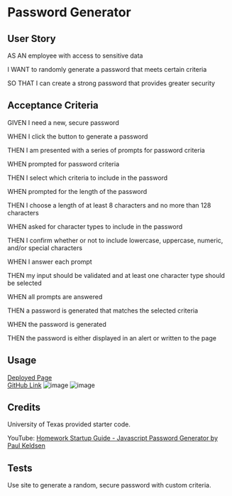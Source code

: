 # Password Generator

 ## User Story

AS AN employee with access to sensitive data

I WANT to randomly generate a password that meets certain criteria

SO THAT I can create a strong password that provides greater security

 ## Acceptance Criteria

GIVEN I need a new, secure password

WHEN I click the button to generate a password

THEN I am presented with a series of prompts for password criteria

WHEN prompted for password criteria

THEN I select which criteria to include in the password

WHEN prompted for the length of the password

THEN I choose a length of at least 8 characters and no more than 128 characters

WHEN asked for character types to include in the password

THEN I confirm whether or not to include lowercase, uppercase, numeric, and/or special characters

WHEN I answer each prompt

THEN my input should be validated and at least one character type should be selected

WHEN all prompts are answered

THEN a password is generated that matches the selected criteria

WHEN the password is generated

THEN the password is either displayed in an alert or written to the page

## Usage

[Deployed Page](https://devinshade.github.io/password-generator/)<br>
[GitHub Link](https://github.com/devinshade/password-generator)
![image](./assets/Screenshot%202023-10-01%20at%204.09.12 PM.png)
![image](./assets/Screenshot%202023-10-01%20at%204.09.36 PM.png)

## Credits

University of Texas provided starter code.

YouTube: [Homework Startup Guide - Javascript Password Generator by Paul Keldsen](https://www.youtube.com/watch?v=x4HUaiazDes)

## Tests

Use site to generate a random, secure password with custom criteria.